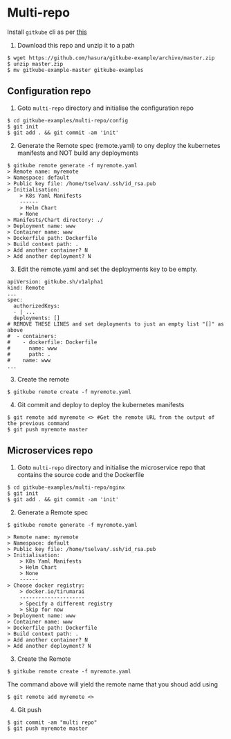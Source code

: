 # Multi-repo

Install `gitkube` cli as per [this](../README.md)

1. Download this repo and unzip it to a path

```
$ wget https://github.com/hasura/gitkube-example/archive/master.zip
$ unzip master.zip
$ mv gitkube-example-master gitkube-examples
```

## Configuration repo

1. Goto `multi-repo` directory and initialise the configuration repo

```
$ cd gitkube-examples/multi-repo/config
$ git init
$ git add . && git commit -am 'init'
```

2. Generate the Remote spec (remote.yaml) to ony deploy the  kubernetes manifests and NOT build any deployments

```
$ gitkube remote generate -f myremote.yaml
> Remote name: myremote
> Namespace: default
> Public key file: /home/tselvan/.ssh/id_rsa.pub
> Initialisation:
    > K8s Yaml Manifests
    ------
    > Helm Chart
    > None
> Manifests/Chart directory: ./
> Deployment name: www
> Container name: www
> Dockerfile path: Dockerfile
> Build context path: .
> Add another container? N
> Add another deployment? N
```

3. Edit the remote.yaml and set the deployments key to be empty. 

```
apiVersion: gitkube.sh/v1alpha1
kind: Remote
...
spec:
  authorizedKeys:
  - | ...
  deployments: []
# REMOVE THESE LINES and set deployments to just an empty list "[]" as above
#  - containers:
#    - dockerfile: Dockerfile
#      name: www
#      path: .
#    name: www
...
```

3. Create the remote

```
$ gitkube remote create -f myremote.yaml
```

4. Git commit and deploy to deploy the kubernetes manifests

```
$ git remote add myremote <> #Get the remote URL from the output of the previous command
$ git push myremote master
```


## Microservices repo

1. Goto `multi-repo` directory and initialise the microservice repo that contains the source code and the Dockerfile

```
$ cd gitkube-examples/multi-repo/nginx
$ git init
$ git add . && git commit -am 'init'
```


2. Generate a Remote spec

```
$ gitkube remote generate -f myremote.yaml

> Remote name: myremote
> Namespace: default
> Public key file: /home/tselvan/.ssh/id_rsa.pub
> Initialisation:
    > K8s Yaml Manifests
    > Helm Chart
    > None
    ------
> Choose docker registry:
    > docker.io/tirumarai
    ---------------------
    > Specify a different registry
    > Skip for now
> Deployment name: www
> Container name: www
> Dockerfile path: Dockerfile
> Build context path: .
> Add another container? N
> Add another deployment? N
```

3. Create the Remote

```
$ gitkube remote create -f myremote.yaml
```

The command above will yield the remote name that you shoud add using

```
$ git remote add myremote <>
```

4. Git push

```
$ git commit -am "multi repo"
$ git push myremote master
```

